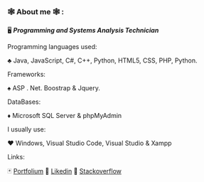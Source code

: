 
### :spider_web: About me 🕸️ :	

🖥️ ***Programming and Systems Analysis Technician***

Programming languages used:

♣ Java, JavaScript, C#, C++, Python, HTML5, CSS, PHP, Python.

Frameworks:

♠ ASP . Net.  Boostrap & Jquery.

DataBases: 

♦ Microsoft SQL Server & phpMyAdmin

I usually use:

♥ Windows, Visual Studio Code, Visual Studio & Xampp 

Links: 

:black_joker: [Portfolium](https://lh-programer.github.io/Portafolio/) :link: [Likedin](https://www.linkedin.com/in/luis-huber-6a9a87257/) :link: [Stackoverflow](https://stackoverflow.com/users/21114912/freedom-walker)



<!--
**LH-Programer/LH-Programer** is a ✨ _special_ ✨ repository because its `README.md` (this file) appears on your GitHub profile.

Here are some ideas to get you started:

- 🔭 I’m currently working on ...
- 🌱 I’m currently learning ...
- 👯 I’m looking to collaborate on ...
- 🤔 I’m looking for help with ...
- 💬 Ask me about ...
- 📫 How to reach me: ...
- 😄 Pronouns: ...
- ⚡ Fun fact: ...
-->
